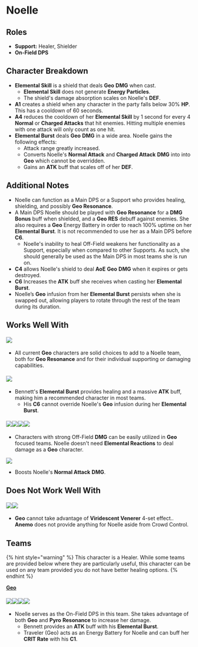 # Noelle

## **Roles**

* **Support:** Healer, Shielder
* **On-Field DPS**

## **Character Breakdown**

* **Elemental Skill** is a shield that deals **Geo** **DMG** when cast.
  * **Elemental Skill** does not generate **Energy Particles**.
  * The shield's damage absorption scales on Noelle's **DEF**.
* **A1** creates a shield when any character in the party falls below 30% **HP**. This has a cooldown of 60 seconds.
* **A4** reduces the cooldown of her **Elemental Skill** by 1 second for every 4 **Normal** or **Charged Attacks** that hit enemies. Hitting multiple enemies with one attack will only count as one hit.
* **Elemental Burst** deals **Geo** **DMG** in a wide area. Noelle gains the following effects:
  * Attack range greatly increased.
  * Converts Noelle's **Normal Attack** and **Charged Attack** **DMG** into into **Geo** which cannot be overridden.
  * Gains an **ATK** buff that scales off of her **DEF**.

## **Additional Notes**

* Noelle can function as a Main DPS or a Support who provides healing, shielding, and possibly **Geo Resonance**.
* A Main DPS Noelle should be played with **Geo Resonance** for a **DMG Bonus** buff when shielded, and a **Geo RES** debuff against enemies. She also requires a **Geo** Energy Battery in order to reach 100% uptime on her **Elemental Burst**. It is not recommended to use her as a Main DPS before **C6**.
  * Noelle's inability to heal Off-Field weakens her functionality as a Support, especially when compared to other Supports. As such, she should generally be used as the Main DPS in most teams she is run on.
* **C4** allows Noelle's shield to deal **AoE** **Geo** **DMG** when it expires or gets destroyed.
* **C6** Increases the **ATK** buff she receives when casting her **Elemental Burst**.
* Noelle’s **Geo** infusion from her **Elemental Burst** persists when she is swapped out, allowing players to rotate through the rest of the team during its duration.

## **Works Well With**

#### ![](../../.gitbook/assets/ui\_icon\_geo.webp)

* All current **Geo** characters are solid choices to add to a Noelle team, both for **Geo Resonance** and for their individual supporting or damaging capabilities.

#### ![](../../.gitbook/assets/ui\_avataricon\_bennett.png)

* Bennett's **Elemental Burst** provides healing and a massive **ATK** buff, making him a recommended character in most teams.
  * His **C6** cannot override Noelle's **Geo** infusion during her **Elemental Burst**.

#### ![](../../.gitbook/assets/ui\_avataricon\_beidou.png)![](../../.gitbook/assets/ui\_avataricon\_fischl.png)![](../../.gitbook/assets/ui\_avataricon\_xingqiu.png)![](../../.gitbook/assets/ui\_avataricon\_xiangling.png)

* Characters with strong Off-Field **DMG** can be easily utilized in **Geo** focused teams. Noelle doesn't need **Elemental Reactions** to deal damage as a **Geo** character.

![](../../.gitbook/assets/ui\_avataricon\_yunjin.png)

* Boosts Noelle's **Normal Attack** **DMG**.

## **Does Not Work Well With**

#### ![](../../.gitbook/assets/ui\_icon\_anemo.webp)![](../../.gitbook/assets/ui\_icon\_dendro.webp)

* **Geo** cannot take advantage of **Viridescent Venerer** 4-set effect.. **Anemo** does not provide anything for Noelle aside from Crowd Control.

## **Teams**

{% hint style="warning" %}
This character is a Healer. While some teams are provided below where they are particularly useful, this character can be used on any team provided you do not have better healing options.
{% endhint %}

[**Geo**](../../teams/geo.md)

#### ![](../../.gitbook/assets/ui\_avataricon\_noelle.png)![](../../.gitbook/assets/ui\_avataricon\_traveler\_geo.png)![](../../.gitbook/assets/ui\_avataricon\_xiangling.png)![](../../.gitbook/assets/ui\_avataricon\_bennett.png)

* Noelle serves as the On-Field DPS in this team. She takes advantage of both **Geo** and **Pyro** **Resonance** to increase her damage.
  * Bennett provides an **ATK** buff with his **Elemental Burst**.
  * Traveler (Geo) acts as an Energy Battery for Noelle and can buff her **CRIT Rate** with his **C1**.
